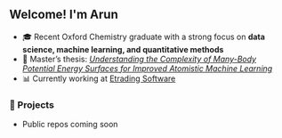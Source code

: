 ## Welcome! I'm Arun 

- 🎓 Recent Oxford Chemistry graduate with a strong focus on **data science, machine learning, and quantitative methods**  
- 📝 Master’s thesis: [*Understanding the Complexity of Many-Body Potential Energy Surfaces for Improved Atomistic Machine Learning*](https://github.com/arunspencer/mchem-thesis-public)
- 📊 Currently working at [Etrading Software](https://etradingsoftware.com/)

### 🚀 Projects
- Public repos coming soon
